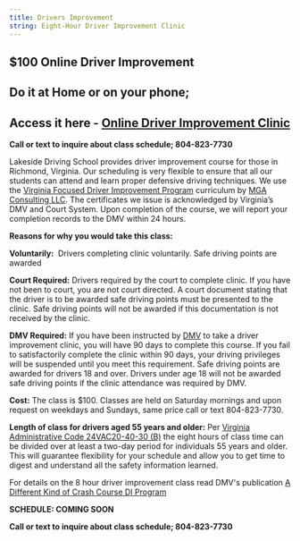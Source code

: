 ```yaml
---
title: Drivers Improvement
string: Eight-Hour Driver Improvement Clinic
---
```

## **$﻿100 Online Driver Improvement**

## **D﻿o it at Home or on your phone;**

## **A﻿ccess it here - [Online Driver Improvement Clinic](https://nationaldrivertraining.com/aff-landing.php?age=Adult&state=VA&affid=1138&pid=63)**

**Call or text to inquire about class schedule; 804-823-7730**

Lakeside Driving School provides driver improvement course for those in Richmond, Virginia. Our scheduling is very flexible to ensure that all our students can attend and learn proper defensive driving techniques. We use the [Virginia Focused Driver Improvement Program](https://drivertraining4virginia.com/) curriculum by [MGA Consulting LLC](https://www.mgaconsulting.co/). The certificates we issue is acknowledged by Virginia’s DMV and Court System. Upon completion of the course, we will report your completion records to the DMV within 24 hours.

**Reasons for why you would take this class:**

**Voluntarily:**  Drivers completing clinic voluntarily. Safe driving points are awarded

**Court Required:** Drivers required by the court to complete clinic. If you have not been to court, you are not court directed. A court document stating that the driver is to be awarded safe driving points must be presented to the clinic. Safe driving points will not be awarded if this documentation is not received by the clinic.

**DMV Required:** If you have been instructed by [DMV](https://www.dmv.virginia.gov/drivers/#points.asp) to take a driver improvement clinic, you will have 90 days to complete this course. If you fail to satisfactorily complete the clinic within 90 days, your driving privileges will be suspended until you meet this requirement. Safe driving points are awarded for drivers 18 and over. Drivers under age 18 will not be awarded safe driving points if the clinic attendance was required by DMV.

**Cost:** The class is $100. Classes are held on Saturday mornings and upon request on weekdays and Sundays, same price call or text 804-823-7730.

**Length of class for drivers aged 55 years and older:** Per [Virginia Administrative Code 24VAC20-40-30 (B)](http://law.lis.virginia.gov/admincode/title24/agency20/chapter40/section30/) the eight hours of class time can be divided over at least a two-day period for individuals 55 years and older. This will guarantee flexibility for your schedule and allow you to get time to digest and understand all the safety information learned.

For details on the 8 hour driver improvement class read DMV's publication [A Different Kind of Crash Course DI Program](http://www.dmv.state.va.us/webdoc/pdf/dmv114.pdf)

**SCHEDULE: COMING SOON**

**Call or text to inquire about class schedule; 804-823-7730**